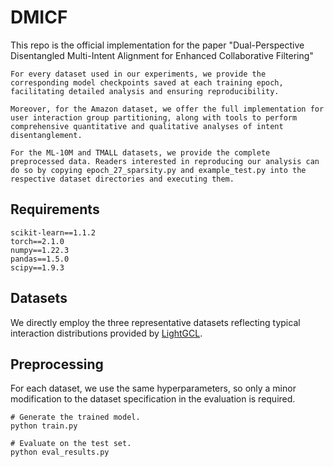 # DMICF
This repo is the official implementation for the paper "Dual-Perspective Disentangled Multi-Intent Alignment for Enhanced Collaborative Filtering"

```
For every dataset used in our experiments, we provide the corresponding model checkpoints saved at each training epoch, facilitating detailed analysis and ensuring reproducibility.
```

```
Moreover, for the Amazon dataset, we offer the full implementation for user interaction group partitioning, along with tools to perform comprehensive quantitative and qualitative analyses of intent disentanglement.
```

```
For the ML-10M and TMALL datasets, we provide the complete preprocessed data. Readers interested in reproducing our analysis can do so by copying epoch_27_sparsity.py and example_test.py into the respective dataset directories and executing them.
```

## Requirements

```
scikit-learn==1.1.2
torch==2.1.0
numpy==1.22.3
pandas==1.5.0
scipy==1.9.3
```

## Datasets
We directly employ the three representative datasets reflecting typical interaction distributions provided by [LightGCL](https://github.com/HKUDS/LightGCL/tree/main/data).

## Preprocessing
For each dataset, we use the same hyperparameters, so only a minor modification to the dataset specification in the evaluation is required.

```shell
# Generate the trained model.
python train.py

# Evaluate on the test set.
python eval_results.py
```
